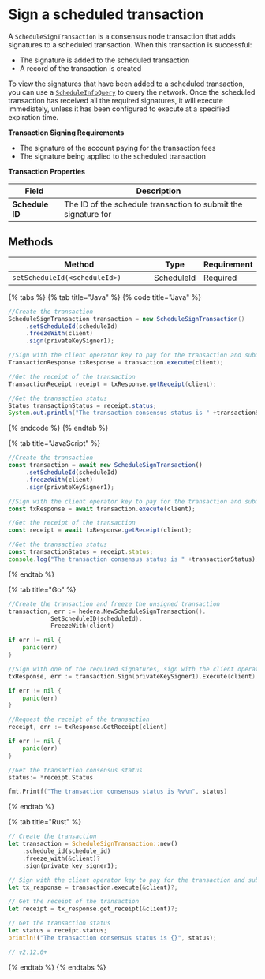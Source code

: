 # Sign a scheduled transaction

A `ScheduleSignTransaction` is a consensus node transaction that adds signatures to a scheduled transaction. When this transaction is successful:

* The signature is added to the scheduled transaction
* A record of the transaction is created

To view the signatures that have been added to a scheduled transaction, you can use a [`ScheduleInfoQuery`](get-schedule-info.md) to query the network. Once the scheduled transaction has received all the required signatures, it will execute immediately, unless it has been configured to execute at a specified expiration time.

**Transaction Signing Requirements**

* The signature of the account paying for the transaction fees
* The signature being applied to the scheduled transaction

**Transaction Properties**

| Field           | Description                                                    |
| --------------- | -------------------------------------------------------------- |
| **Schedule ID** | The ID of the schedule transaction to submit the signature for |

## Methods

<table><thead><tr><th width="351.3333333333333">Method</th><th>Type</th><th>Requirement</th></tr></thead><tbody><tr><td><code>setScheduleId(&#x3C;scheduleId>)</code></td><td>ScheduleId</td><td>Required</td></tr></tbody></table>

{% tabs %}
{% tab title="Java" %}
{% code title="Java" %}
```java
//Create the transaction
ScheduleSignTransaction transaction = new ScheduleSignTransaction()
     .setScheduleId(scheduleId)
     .freezeWith(client)
     .sign(privateKeySigner1);

//Sign with the client operator key to pay for the transaction and submit to a Hedera network
TransactionResponse txResponse = transaction.execute(client);

//Get the receipt of the transaction
TransactionReceipt receipt = txResponse.getReceipt(client);

//Get the transaction status
Status transactionStatus = receipt.status;
System.out.println("The transaction consensus status is " +transactionStatus);
```
{% endcode %}
{% endtab %}

{% tab title="JavaScript" %}
```javascript
//Create the transaction
const transaction = await new ScheduleSignTransaction()
     .setScheduleId(scheduleId)
     .freezeWith(client)
     .sign(privateKeySigner1);

//Sign with the client operator key to pay for the transaction and submit to a Hedera network
const txResponse = await transaction.execute(client);

//Get the receipt of the transaction
const receipt = await txResponse.getReceipt(client);

//Get the transaction status
const transactionStatus = receipt.status;
console.log("The transaction consensus status is " +transactionStatus);
```
{% endtab %}

{% tab title="Go" %}
```go
//Create the transaction and freeze the unsigned transaction
transaction, err := hedera.NewScheduleSignTransaction().
            SetScheduleID(scheduleId).
            FreezeWith(client)

if err != nil {
    panic(err)
}

//Sign with one of the required signatures, sign with the client operator private key and submit the transaction to a Hedera network
txResponse, err := transaction.Sign(privateKeySigner1).Execute(client)

if err != nil {
    panic(err)
}

//Request the receipt of the transaction
receipt, err := txResponse.GetReceipt(client)

if err != nil {
    panic(err)
}

//Get the transaction consensus status
status:= *receipt.Status

fmt.Printf("The transaction consensus status is %v\n", status)
```
{% endtab %}

{% tab title="Rust" %}
```rust
// Create the transaction
let transaction = ScheduleSignTransaction::new()
    .schedule_id(schedule_id)
    .freeze_with(&client)?
    .sign(private_key_signer1);

// Sign with the client operator key to pay for the transaction and submit to a Hedera network
let tx_response = transaction.execute(&client)?;

// Get the receipt of the transaction
let receipt = tx_response.get_receipt(&client)?;

// Get the transaction status
let status = receipt.status;
println!("The transaction consensus status is {}", status);

// v2.12.0+
```
{% endtab %}
{% endtabs %}
